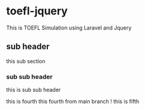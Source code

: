# toefl-jquery
This is TOEFL Simulation using Laravel and Jquery

## sub header

this sub section

### sub sub header

this is sub sub header

this is fourth
this fourth from main branch !
this is fifth
